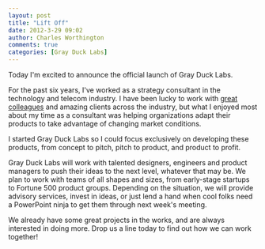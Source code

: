 ```yaml
---
layout: post
title: "Lift Off"
date: 2012-3-29 09:02
author: Charles Worthington
comments: true
categories: [Gray Duck Labs]
---
```


Today I'm excited to announce the official launch of Gray Duck Labs.

For the past six years, I've worked as a strategy consultant in the technology and telecom industry. I have been lucky to work with [great colleagues](http://www.altvil.com) and amazing clients across the industry, but what I enjoyed most about my time as a consultant was helping organizations adapt their products to take advantage of changing market conditions.

I started Gray Duck Labs so I could focus exclusively on developing these products, from concept to pitch, pitch to product, and product to profit.

Gray Duck Labs will work with talented designers, engineers and product managers to push their ideas to the next level, whatever that may be. We plan to work with teams of all shapes and sizes, from early-stage startups to Fortune 500 product groups. Depending on the situation, we will provide advisory services, invest in ideas, or just lend a hand when cool folks need a PowerPoint ninja to get them through next week's meeting.

We already have some great projects in the works, and are always interested in doing more. Drop us a line today to find out how we can work together!